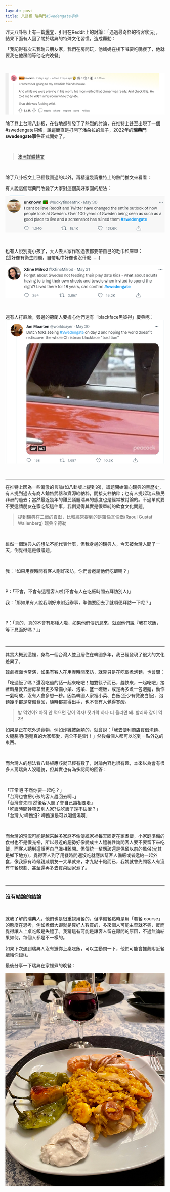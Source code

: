 ```yaml
---
layout: post
title: 八卦板 瑞典門#Swedengate事件
---
```


昨天八卦板上有一篇[爆文](https://www.ptt.cc/bbs/Gossiping/M.1654105588.A.631.html)，引用在Reddit上的討論：「遇過最奇怪的待客狀況」，結果下面有人回了關於瑞典的特殊文化習慣，造成轟動：

「我記得有次去我瑞典朋友家，我們在房間玩，他媽媽在樓下喊要吃晚餐了，他就要我在他房間等他吃完晚餐」

<br/>

![](/assets/img/Reddit-Swedish.PNG)

除了登上台灣八卦板，在各地都引發了了熱烈的討論，在推特上甚至出現了一個#swedengate詞條，說這簡直是打開了潘朵拉的盒子，2022年的**瑞典門swedengate事件**正式開始了。

<br/>

> [澳洲媒體轉文](https://www.news.com.au/travel/travel-ideas/world-shocked-at-reddit-post-revealing-weird-swedish-practice/news-story/e018fdda4cf0abe1339c7047a99f2abf) 


<br/>

除了八卦板文上已經截圖過的以外，再精選幾篇推特上的熱門推文來看看：

有人說這個瑞典門改變了大家對這個美好家園的想法：
<br/>

![](/assets/img/Swedengate0.PNG)

<br/>

也有人說別提小孩了，大人去人家作客過夜都要帶自己的毛巾和床單：<br/> (這好像有衛生問題，自帶毛巾好像也沒什麼……)

![](/assets/img/swedengate2.PNG)

<br/>

還有人打趣說，旁邊的荷蘭人要擔心他們還有「blackface黑彼得」慶典呢：<br/>
![](/assets/img/swedengate3.PNG)


<br/>

----
在推特上因為一些偏激的言論(如八卦版上提到的)，議題開始偏向瑞典的黑歷史，有人提到過去有商人銷售武器和資源給納粹，間接支柱納粹；也有人提起瑞典殖民非洲的過去；當然最近幾年的難民議題瑞典的態度也是經常被討論的。不過單就要不要邀請朋友在家吃飯這件事，我倒覺得其實是很單純的飲食文化問題。

> 提到瑞典在二戰的貢獻，比較經常提到的是羅倫瓦倫堡(Raoul Gustaf Wallenberg) 瑞典辛德勒

<br/>

雖然一個瑞典人的想法不能代表什麼，但我身邊的瑞典人，今天被台灣人問了一天，倒覺得這是假議題。

<br/>

我：「如果用餐時間有客人剛好來訪，你們會邀請他們吃飯嗎？」

<br/>

P：「不會，不會有這種客人啦(不會有人在吃飯時間去拜訪別人)」
<br/>

我：「那如果有人說我剛好來附近辦事，準備要回去了就順便拜訪一下呢？」

<br/>

P：「真的、真的不會有那種人啦，如果他們傳訊息來，就跟他們說『我在吃飯，等下見面好嗎？』」

<br/>

---

其實大概到這裡，身為一個台灣人並且居住在韓國多年，我已經發現了很大的文化差異了。

韓劇裡面也常演，如果有客人在用餐時間來訪，就算只是在吃個煮泡麵，也會問：

「吃過飯了嗎？還沒吃過的話一起來吃吧！加雙筷子而已，趕快來，一起吃吧」接著轉身就去廚房拿出更多常備小菜、泡菜、盛一碗飯，或是再多煮一包泡麵，動作一氣呵成，沒有人會多想一秒。因為韓國人家裡小菜、白飯(至少有微波白飯)、泡麵幾乎都是常備食品，隨時都拿得出手，也不會有人覺得寒酸。

> 밥 먹었어? 아직 안 먹으면 같이 먹자! 젓가락 하나 더 올리면 돼. 빨리와 같이 먹자! 


如果是正在吃外送食物，例如炸雞披薩類的，就會說：「我去便利商店買個泡麵、火腿腸吧(泡麵真的大家都愛，完全不是雷)！」然後每個人都可以吃到一點外送的東西。


<br/>

而台灣人的想法看八卦板應該就已經有數了，討論內容也很有趣，本來以為會有很多人罵瑞典人沒禮貌，但其實也有滿多認同的回答：

<br/>

「正常吧 不然你要一起吃？」<br/>
「台灣也會把小孩的客人趕回去啊..」<br/>
「台灣會先問 然後客人聽了會自己識相要走」<br/>
「吃飯時間幹嘛去別人家?快吃飯了還不快滾？」<br/>
「台灣人:呷飽沒? 呷飽還是可以喝個湯啊」<br/>

<br/>

而台灣的現況可能是越來越多家庭不像傳統家裡每天固定在家煮飯，小家庭準備的食材也不是很充裕，所以最近的趨勢好像變成主人禮貌性詢問客人要不要留下來吃飯，而客人聽到這話再自己識相離開。但傳統一輩應該還是保留以前的風俗(尤其是鄉下地方)，覺得客人到了用餐時間還沒吃就應該幫客人備飯或者邀約一起外食，像我家有時候親戚朋友一大早就來，才九點十點而已，我媽就會先問客人有沒有午餐規劃、甚至還再多去買菜回家煮了。

<br/>

---
### 沒有結論的結論

<br/>

就我了解的瑞典人，他們也是很重視用餐的，但準備餐點時是用「套餐 course」的態度在思考，例如煮個大蝦就是算好人數買的，多來個人可能主菜就不夠，反而覺得讓人上桌吃飯是失禮了。我猜這有可能是讓客人留在房間的原因，不過無論結果如何，每個人都是不一樣的。

如果下次遇到瑞典人沒有邀你上桌吃飯，可以主動問一下，他們可能會推薦附近餐廳給你(誤)。


最後分享一下瑞典在家裡煮的晚餐：

![](/assets/img/IMG_6787.png)



